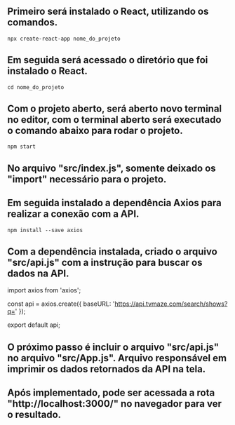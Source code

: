 ## Primeiro será instalado o React, utilizando os comandos.
    npx create-react-app nome_do_projeto

## Em seguida será acessado o diretório que foi instalado o React.
    cd nome_do_projeto

## Com o projeto aberto, será aberto novo terminal no editor, com o terminal aberto será executado o comando abaixo para rodar o projeto.
    npm start

## No arquivo "src/index.js", somente deixado os "import" necessário para o projeto.

## Em seguida instalado a dependência Axios para realizar a conexão com a API.
    npm install --save axios

## Com a dependência instalada, criado o arquivo "src/api.js" com a instrução para buscar os dados na API.

import axios from 'axios';

const api = axios.create({
    baseURL: 'https://api.tvmaze.com/search/shows?q='
});

export default api;

## O próximo passo é incluir o arquivo "src/api.js" no arquivo "src/App.js". Arquivo responsável em imprimir os dados retornados da API na tela.

## Após implementado, pode ser acessada a rota "http://localhost:3000/" no navegador para ver o resultado.
